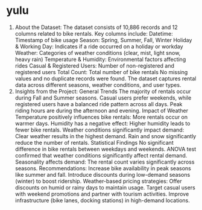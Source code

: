 # yulu
1) About the Dataset:
The dataset consists of 10,886 records and 12 columns related to bike rentals.
Key columns include:
Datetime: Timestamp of bike usage
Season: Spring, Summer, Fall, Winter
Holiday & Working Day: Indicates if a ride occurred on a holiday or workday
Weather: Categories of weather conditions (clear, mist, light snow, heavy rain)
Temperature & Humidity: Environmental factors affecting rides
Casual & Registered Users: Number of non-registered and registered users
Total Count: Total number of bike rentals
No missing values and no duplicate records were found.
The dataset captures rental data across different seasons, weather conditions, and user types.
2) Insights from the Project:
General Trends
The majority of rentals occur during Fall and Summer seasons.
Casual users prefer weekends, while registered users have a balanced ride pattern across all days.
Peak riding hours are during the afternoon and evening.
Impact of Weather
Temperature positively influences bike rentals: More rentals occur on warmer days.
Humidity has a negative effect: Higher humidity leads to fewer bike rentals.
Weather conditions significantly impact demand:
Clear weather results in the highest demand.
Rain and snow significantly reduce the number of rentals.
Statistical Findings
No significant difference in bike rentals between weekdays and weekends.
ANOVA test confirmed that weather conditions significantly affect rental demand.
Seasonality affects demand: The rental count varies significantly across seasons.
Recommendations:
Increase bike availability in peak seasons like summer and fall.
Introduce discounts during low-demand seasons (winter) to boost ridership.
Weather-based pricing strategies: Offer discounts on humid or rainy days to maintain usage.
Target casual users with weekend promotions and partner with tourism activities.
Improve infrastructure (bike lanes, docking stations) in high-demand locations.
